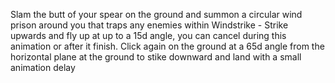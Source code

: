 Slam the butt of your spear on the ground and summon a circular wind prison around you that traps any enemies within Windstrike - Strike upwards and fly up at up to a 15d angle, you can cancel during this animation or after it finish. Click again on the ground at a 65d angle from the horizontal plane at the ground to stike downward and land with a small animation delay